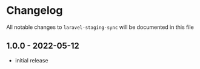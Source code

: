 # Changelog

All notable changes to `laravel-staging-sync` will be documented in this file

## 1.0.0 - 2022-05-12

- initial release
